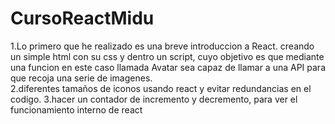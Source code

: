 # CursoReactMidu

1.Lo primero que he realizado es una breve introduccion a React. creando un simple html con su css y dentro un script, cuyo objetivo es que mediante una funcion en este caso llamada Avatar sea capaz de llamar a una API para que recoja una serie de imagenes. <br>
2.diferentes tamaños de iconos usando react y evitar redundancias en el codigo.
3.hacer un contador de incremento y decremento, para ver el funcionamiento interno de react